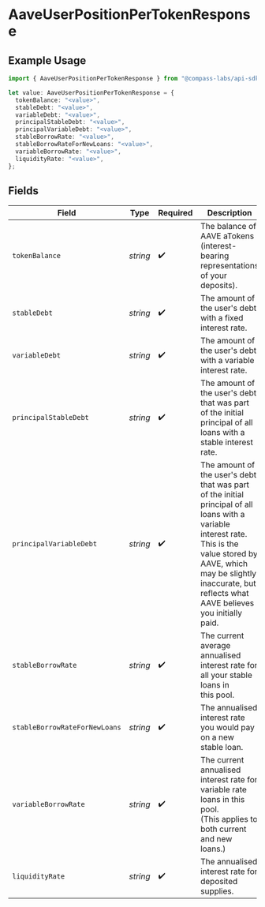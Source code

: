 # AaveUserPositionPerTokenResponse

## Example Usage

```typescript
import { AaveUserPositionPerTokenResponse } from "@compass-labs/api-sdk/models/components";

let value: AaveUserPositionPerTokenResponse = {
  tokenBalance: "<value>",
  stableDebt: "<value>",
  variableDebt: "<value>",
  principalStableDebt: "<value>",
  principalVariableDebt: "<value>",
  stableBorrowRate: "<value>",
  stableBorrowRateForNewLoans: "<value>",
  variableBorrowRate: "<value>",
  liquidityRate: "<value>",
};
```

## Fields

| Field                                                                                                                                                                                                                                                    | Type                                                                                                                                                                                                                                                     | Required                                                                                                                                                                                                                                                 | Description                                                                                                                                                                                                                                              |
| -------------------------------------------------------------------------------------------------------------------------------------------------------------------------------------------------------------------------------------------------------- | -------------------------------------------------------------------------------------------------------------------------------------------------------------------------------------------------------------------------------------------------------- | -------------------------------------------------------------------------------------------------------------------------------------------------------------------------------------------------------------------------------------------------------- | -------------------------------------------------------------------------------------------------------------------------------------------------------------------------------------------------------------------------------------------------------- |
| `tokenBalance`                                                                                                                                                                                                                                           | *string*                                                                                                                                                                                                                                                 | :heavy_check_mark:                                                                                                                                                                                                                                       | The balance of AAVE aTokens (interest-bearing representations of your deposits).                                                                                                                                                                         |
| `stableDebt`                                                                                                                                                                                                                                             | *string*                                                                                                                                                                                                                                                 | :heavy_check_mark:                                                                                                                                                                                                                                       | The amount of the user's debt with a fixed interest rate.                                                                                                                                                                                                |
| `variableDebt`                                                                                                                                                                                                                                           | *string*                                                                                                                                                                                                                                                 | :heavy_check_mark:                                                                                                                                                                                                                                       | The amount of the user's debt with a variable interest rate.                                                                                                                                                                                             |
| `principalStableDebt`                                                                                                                                                                                                                                    | *string*                                                                                                                                                                                                                                                 | :heavy_check_mark:                                                                                                                                                                                                                                       | The amount of the user's debt that was part of the initial principal of all<br/>        loans with a stable interest rate.                                                                                                                               |
| `principalVariableDebt`                                                                                                                                                                                                                                  | *string*                                                                                                                                                                                                                                                 | :heavy_check_mark:                                                                                                                                                                                                                                       | The amount of the user's debt that was part of the initial principal of all<br/>        loans with a variable interest rate. This is the value stored by AAVE, which may be slightly<br/>        inaccurate, but reflects what AAVE believes you initially paid. |
| `stableBorrowRate`                                                                                                                                                                                                                                       | *string*                                                                                                                                                                                                                                                 | :heavy_check_mark:                                                                                                                                                                                                                                       | The current average annualised interest rate for all your stable loans in<br/>        this pool.                                                                                                                                                         |
| `stableBorrowRateForNewLoans`                                                                                                                                                                                                                            | *string*                                                                                                                                                                                                                                                 | :heavy_check_mark:                                                                                                                                                                                                                                       | The annualised interest rate you would pay on a new stable loan.                                                                                                                                                                                         |
| `variableBorrowRate`                                                                                                                                                                                                                                     | *string*                                                                                                                                                                                                                                                 | :heavy_check_mark:                                                                                                                                                                                                                                       | The current annualised interest rate for variable rate loans in this pool.<br/>        (This applies to both current and new loans.)                                                                                                                     |
| `liquidityRate`                                                                                                                                                                                                                                          | *string*                                                                                                                                                                                                                                                 | :heavy_check_mark:                                                                                                                                                                                                                                       | The annualised interest rate for deposited supplies.                                                                                                                                                                                                     |